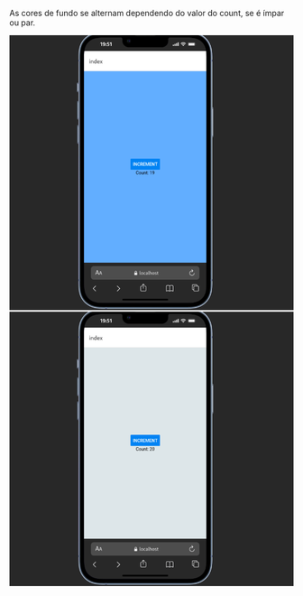 As cores de fundo se alternam dependendo do valor do count, se é ímpar ou par.

![](Screenshot%20from%202025-10-03%2019-51-40.png)
![](Screenshot%20from%202025-10-03%2019-51-51.png)